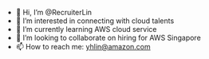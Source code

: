 - 👋 Hi, I’m @RecruiterLin
- 👀 I’m interested in connecting with cloud talents
- 🌱 I’m currently learning AWS cloud service
- 💞️ I’m looking to collaborate on hiring for AWS Singapore
- 📫 How to reach me: yhlin@amazon.com


<!---
RecruiterLin/RecruiterLin is a ✨ special ✨ repository because its `README.md` (this file) appears on your GitHub profile.
You can click the Preview link to take a look at your changes.
--->
